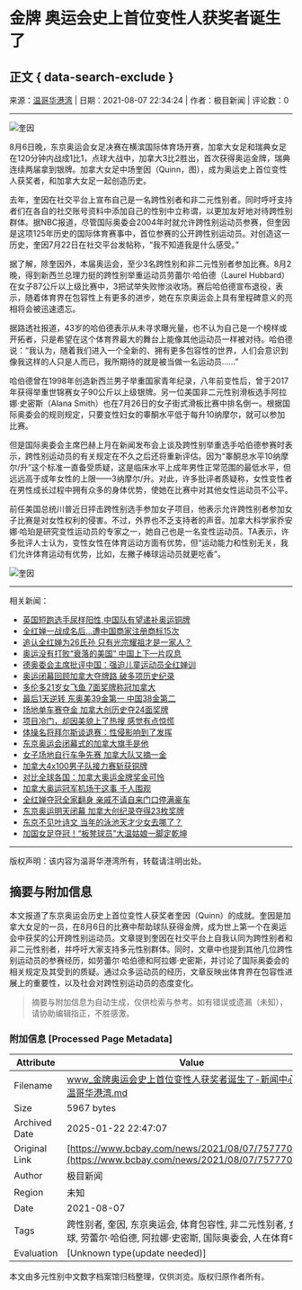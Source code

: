 # 金牌 奥运会史上首位变性人获奖者诞生了

## 正文 { data-search-exclude }


来源：[温哥华港湾](http://www.bcbay.com)  |  日期：2021-08-07 22:34:24  |  作者：极目新闻  |  评论数：0

---

![奎因](https://www.bcbay.com/news/images/tu_11.gif)

8月6日晚，东京奥运会女足决赛在横滨国际体育场开赛，加拿大女足和瑞典女足在120分钟内战成1比1，点球大战中，加拿大3比2胜出，首次获得奥运金牌，瑞典连续两届拿到银牌。加拿大女足中场奎因（Quinn，图），成为奥运史上首位变性人获奖者，和加拿大女足一起创造历史。

去年，奎因在社交平台上宣布自己是一名跨性别者和非二元性别者。同时呼吁支持者们在各自的社交账号资料中添加自己的性别中立称谓，以更加友好地对待跨性别群体。据NBC报道，尽管国际奥委会2004年时就允许跨性别运动员参赛，但奎因是这项125年历史的国际体育赛事中，首位参赛的公开跨性别运动员。对创造这一历史，奎因7月22日在社交平台发帖称，“我不知道我是什么感受。”

据了解，除奎因外，本届奥运会，至少3名跨性别和非二元性别者参加比赛。8月2晚，得到新西兰总理力挺的跨性别举重运动员劳蕾尔·哈伯德（Laurel Hubbard）在女子87公斤以上级比赛中，3把试举失败惨淡收场。赛后哈伯德宣布退役，表示，随着体育界在包容性上有更多的进步，她在东京奥运会上具有里程碑意义的亮相将会被迅速遗忘。

据路透社报道，43岁的哈伯德表示从未寻求曝光量，也不认为自己是一个榜样或开拓者，只是希望在这个体育界最大的舞台上能像其他运动员一样被对待。哈伯德说：“我认为，随着我们进入一个全新的、拥有更多包容性的世界，人们会意识到像我这样的人只是人而已，我所期待的就是被当做一名运动员……”

哈伯德曾在1998年创造新西兰男子举重国家青年纪录，八年前变性后，曾于2017年获得举重世锦赛女子90公斤以上级银牌。另一位美国非二元性别滑板选手阿拉娜·史密斯（Alana Smith）也在7月26日的女子街式滑板比赛中排名倒一。根据国际奥委会的规则规定，只要变性妇女的睾酮水平低于每升10纳摩尔，就可以参加比赛。

但是国际奥委会主席巴赫上月在新闻发布会上谈及跨性别举重选手哈伯德参赛时表示，跨性别运动员的有关规定在不久之后还将重新评估。因为“睾酮总水平10纳摩尔/升”这个标准一直备受质疑，这是临床水平上成年男性正常范围的最低水平，但远远高于成年女性的上限——3纳摩尔/升。对此，许多批评者质疑称，女性变性者在男性成长过程中拥有众多的身体优势，使她在比赛中对其他女性运动员不公平。

前任美国总统川普近日抨击跨性别选手参加女子项目，他表示允许跨性别者参加女子比赛是对女性权利的侵害。不过，外界也不乏支持者的声音。加拿大科学家乔安娜·哈珀是研究变性运动员的专家之一，她自己也是一名变性运动员。TA表示，许多批评人士认为，变性女性在体育运动方面有优势，但“运动能力和性别无关，我们允许体育运动有优势，比如，左撇子棒球运动员就更吃香”。

![奎因](https://www.bcbay.com/news/images/tu_15.png)

--- 

相关新闻：

- [英国短跑选手尿样阳性,中国队有望递补奥运铜牌](https://www.bcbay.com/news/2021/09/15/763081.html)
- [全红婵一战成名后...遭中国商家注册商标15次](https://www.bcbay.com/news/2021/08/18/759293.html)
- [追认全红婵为26氏孙 只有光宗耀祖才是一家人？](https://www.bcbay.com/news/2021/08/09/758031.html)
- [奥运没有打败“衰落的美国” 中国上下一片叹息](https://www.bcbay.com/news/2021/08/09/758019.html)
- [德奥委会主席批评中国：强迫儿童运动员全红婵训](https://www.bcbay.com/news/2021/08/09/757969.html)
- [奥运闭幕回顾加拿大夺牌路 破多项历史纪录](https://www.bcbay.com/news/2021/08/08/757879.html)
- [多伦多21岁女飞鱼 7面奖牌称冠加拿大](https://www.bcbay.com/news/2021/08/08/757877.html)
- [最后1天逆转 东奥美39金第一 中国38金第二](https://www.bcbay.com/news/2021/08/08/757814.html)
- [场地单车赛夺金 加拿大创历史夺24面奖牌](https://www.bcbay.com/news/2021/08/08/757821.html)
- [项目冷门，却因美貌上了热搜 感觉有点惊慌](https://www.bcbay.com/news/2021/08/08/757789.html)
- [体操名将拜尔斯谈退赛：性侵影响到了发挥](https://www.bcbay.com/news/2021/08/08/757782.html)
- [东京奥运会闭幕式的加拿大旗手是他](https://www.bcbay.com/news/2021/08/07/757744.html)
- [女子场地自行车争先赛 加拿大队又摘一金](https://www.bcbay.com/news/2021/08/07/757742.html)
- [加拿大4x100男子队接力赛斩获铜牌](https://www.bcbay.com/news/2021/08/07/757723.html)
- [对比全球各国：加拿大奥运金牌奖金可怜](https://www.bcbay.com/news/2021/08/07/757715.html)
- [加拿大奥运冠军机场干这事 千人围观](https://www.bcbay.com/news/2021/08/07/757711.html)
- [全红婵夺冠全家翻身 亲戚不请自来门口停满豪车](https://www.bcbay.com/news/2021/08/07/757691.html)
- [东京奥运明天闭幕 加拿大创纪录夺得23枚奖牌](https://www.bcbay.com/news/2021/08/07/757673.html)
- [东京不见叶诗文 当年的泳池天才少女去哪了？](https://www.bcbay.com/news/2021/08/06/757646.html)
- [加国女足夺冠！“板凳球员”大温姑娘一脚定乾坤](https://www.bcbay.com/news/2021/08/06/757610.html)

--- 

版权声明：该内容为温哥华港湾所有，转载请注明出处。
<!-- tcd_original_link https://www.bcbay.com/news/2021/08/07/757770.html -->


## 摘要与附加信息

<!-- tcd_abstract -->
本文报道了东京奥运会历史上首位变性人获奖者奎因（Quinn）的成就。奎因是加拿大女足的一员，在8月6日的比赛中帮助球队获得金牌，成为世上第一个在奥运会中获奖的公开跨性别运动员。文章提到奎因在社交平台上自我认同为跨性别者和非二元性别者，并呼吁大家支持多元性别群体。同时，文章中也提到其他几位跨性别运动员的参赛经历，如劳蕾尔·哈伯德和阿拉娜·史密斯，并讨论了国际奥委会的相关规定及其受到的质疑。通过众多运动员的经历，文章反映出体育界在包容性进展上的重要性，以及社会对跨性别运动员的态度变化。
<!-- tcd_abstract_end -->

> 摘要与附加信息为自动生成，仅供检索与参考。如有错误或遗漏（未知），请协助编辑指正，不胜感激。

### 附加信息 [Processed Page Metadata]

| Attribute       | Value                                  |
|-----------------|----------------------------------------|
| Filename        | www_金牌奥运会史上首位变性人获奖者诞生了-新闻中心_-_温哥华港湾.md                             |
| Size            | 5967 bytes                           |
| Archived Date   | 2025-01-22 22:47:07                             |
| Original Link   | [https://www.bcbay.com/news/2021/08/07/757770.html](https://www.bcbay.com/news/2021/08/07/757770.html)                       |
| Author          | 极目新闻                               |
| Region          | 未知                               |
| Date            | 2021-08-07                                 |
| Tags            | 跨性别者, 奎因, 东京奥运会, 体育包容性, 非二元性别者, 女子足球, 劳蕾尔·哈伯德, 阿拉娜·史密斯, 国际奥委会, 人在体育中                                 |
| Evaluation            | [Unknown type(update needed)]                                 |
<!-- tcd_table_end -->

本文由多元性别中文数字档案馆归档整理，仅供浏览。版权归原作者所有。
